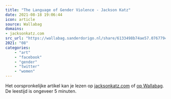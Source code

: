 ```yaml
---
title: "The Language of Gender Violence - Jackson Katz"
date: 2021-08-18 19:06:44
icon: article
source: Wallabag
domains:
- jacksonkatz.com
src_url: "https://wallabag.sanderdorigo.nl/share/6133498b74ae57.07677948"
2021: "08"
categories:
    - "art"
    - "facebook"
    - "gender"
    - "twitter"
    - "women"
---
```

Het oorspronkelijke artikel kan je lezen op [jacksonkatz.com](https://www.jacksonkatz.com/news/language-gender-violence/) of [op Wallabag](https://wallabag.sanderdorigo.nl/share/6133498b74ae57.07677948). De leestijd is ongeveer 5 minuten.